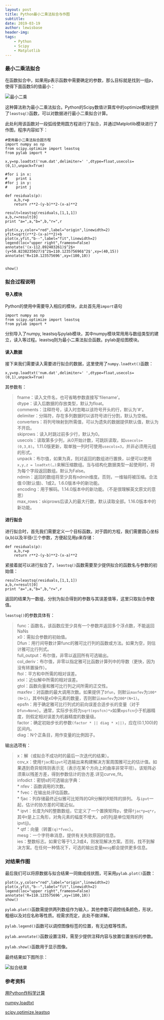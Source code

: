 ```yaml
---
layout: post
title: Python最小二乘法拟合与作图
subtitle:
date: 2019-03-19
author: lewisbase
header-img:
tags: 
    - Python
    - Scipy
    - Matplotlib
---
```


### 最小二乘法拟合

在函数拟合中，如果用p表示函数中需要确定的参数，那么目标就是找到一组p，使得下面函数S的值最小：

![最小二乘](/img/_images/2019-03-19-1.png)

这种算法称为最小二乘法拟合。Python的Scipy数值计算库中的optimize模块提供了`leastsq()`函数，可以对数据进行最小二乘拟合计算。

此处利用该函数对一段弧线使用圆方程进行了拟合，并通过Matplotlib模块进行了作图，程序内容如下：

    #使用最小二乘法拟合圆方程
    import numpy as np
    from scipy.optimize import leastsq
    from pylab import *
    
    x,y=np.loadtxt('num.dat',delimiter=' ',dtype=float,usecols=(0,1),unpack=True)
    
    #for i in x:
    #    print i
    #for j in y:
    #    print j
    
    def residuals(p):
        a,b,r=p
        return r**2-(y-b)**2-(x-a)**2
        
    result=leastsq(residuals,[1,1,1])
    a,b,r=result[0]
    print "a=",a,"b=",b,"r=",r
    
    plot(x,y,color="red",label="origin",linewidth=2)
    yfit=sqrt(r**2-(x-a)**2)+b
    plot(x,yfit,"b--",label="fit",linewidth=2)
    legend(loc="upper right",frameon=False)
    annotate('(x-112.892403261)$^2$+(y+58.8238235027)$^2$=110.123575696$^2$',xy=(40,15))
    annotate('R=110.123575696',xy=(100,10))
    
    
    show()
    
### 拟合过程说明

#### 导入模块

Python的使用中需要导入相应的模块，此处首先用`import`语句

    import numpy as np
    from scipy.optimize import leastsq
    from pylab import *
    
分别导入了numpy, leastsq与pylab模块，其中numpy模块常用用与数组类型的建立，读入等过程。leastsq则为最小二乘法拟合函数。pylab是绘图模块。

#### 读入数据

接下来我们需要读入需要进行拟合的数据，这里使用了`numpy.loadtxt()`函数：

    x,y=np.loadtxt('num.dat',delimiter=' ',dtype=float,usecols=(0,1),unpack=True)

其参数有：

> fname：读入文件名，也可省略参数直接写'filename'。  
> dtype：读入后数据的存放类型，默认为float。  
> comments：注释符号，读入时忽略以该符号开头的行，默认为'#'。  
> delimiter：分隔符，存在多列数据时以该符号进行分割，默认为空格。  
> converters：将列号映射到所需值，可以为遗失的数据提供默认值，默认为不开启。  
> skiprows：读入时跳过前多少行，默认为0。  
> usecols：读取第多少列，从0开始计数，可跳跃读取，如`usecols=(0,3,8)`。1.11.0版更新，取单独一列时可使用`usecols=3`，并非必须用元组的形式。  
> unpack：布尔值，如果为真，则对返回的数组进行置换，以便可以使用`x,y,z = loadtxt(…)`来解压缩数组。当与结构化数据类型一起使用时，将为每个字段返回数组。默认为False。  
> ndmin：返回的数组将至少具有ndmin维度。否则，一维轴将被压缩。合法值:0(默认值)、1或2。1.6.0版本中的新功能。  
> encoding：用于解码。1.14.0版本中的新功能。（不是很理解英文原文的意思）  
> max_rows：skiprows后读入的最大行数，默认读取全部。1.16.0版本中的新功能。  

#### 进行拟合

进行拟合时，首先我们需要定义一个目标函数。对于圆的方程，我们需要圆心坐标(a,b)以及半径r三个参数，方便起见用p来存储：

    def residuals(p):
        a,b,r=p
        return r**2-(y-b)**2-(x-a)**2

紧接着就可以进行拟合了，`leastsq()`函数需要至少提供拟合的函数名与参数的初始值：

    result=leastsq(residuals,[1,1,1])
    a,b,r=result[0]
    print "a=",a,"b=",b,"r=",r

返回的结果为一数组，分别为拟合得到的参数与其误差值等，这里只取拟合参数值。

`leastsq()`的参数具体有：

> func：函数名，该函数应至少具有一个参数并返回多个浮点数，不能返回NaNs  
> x0：需拟合参数的初始值。  
> Dfun：用行间导数计算func的雅可比行列的函数或方法。如果为空，则估计雅可比行列式。  
> full_output：布尔值，非零以返回所有可选输出。  
> col_deriv：布尔值，非零以指定雅可比函数计算列中的导数（更快，因为没有转置操作）。  
> ftol：平方和中所需的相对误差。  
> xtol：近似解中所需的相对误差。  
> gtol：函数向量和雅可比行列之间所需的正交性。  
> maxfev：对函数的最大调用次数。如果提供了`Dfun`，则默认`maxfev`为`100*(N+1)`，其中N是x0中元素的数量，否则默认`maxfev`为`200*(N+1)`。  
> epsfn：用于确定雅可比行列式的前向误差合适步长的变量（对于`Dfun=None`）。通常，实际步长将为`sqrt(epsfcn)*x`如果`epsfcn`小于机器精度，则假定相对误差为机器精度的数量级。  
> factor：确定初始步长的参数`(factor * || diag * x||)`，应在(0.1,100)的区间内。  
> diag：N个正条目，用作变量的比例因子。  

输出选项有：

> x：解（或拟合不成功时的最后一次迭代的结果）。  
> cov_x：使用`fjac`和`ipvt`可选输出来构建解决方案周围雅可比的估计值。如果遇到奇异矩阵则表示无（表示在某个方向上的曲率非常平坦）。该矩阵必须乘以残差方差，得到参数估计的协方差.详见curve_fit。  
> infodict：密钥s的可选输出字典：  
    * nfev：函数调用的次数。  
    * fvec：在输出处评估函数。  
    * fjac：列存储最终近似雅可比矩阵的QR分解的R矩阵的排列。 与`ipvt`一起，估计的协方差的可能近似。  
    * ipvt：长度为N的整数数组，它定义了一个置换矩阵p，使得`fjac*p=q*r`，其中r是上三角形，对角元素的幅度不增大。 p的列j是单位矩阵的列ipvt(j)。  
    * qtf：向量（转置`(q)*fvec`）。  
> mesg：一个字符串消息，提供有关失败原因的信息。  
> ies：整数标志。如果它等于1,2,3或4，则发现解决方案。否则，找不到解决方案。在任何一种情况下，可选的输出变量`mesg`都会提供更多信息。  

### 对结果作图

最后我们可以将原数据与拟合结果一同做成线状图，可采用`pylab.plot()`函数：

    plot(x,y,color="red",label="origin",linewidth=2)
    plot(x,yfit,"b--",label="fit",linewidth=2)
    legend(loc="upper right",frameon=False)
    annotate('R=110.123575696',xy=(100,10))
    show()

`pylab.plot()`函数需提供两列数组作为输入，其他参数可调控线条颜色，形状，粗细以及对应名称等性质。视需求而定，此处不做详解。

`pylab.legend()`函数可以调控图像标签的位置，有无边框等性质。

`pylab.annotate()`函数设置注释，需至少提供注释内容与放置位置坐标的参数。

`pylab.show()`函数用于显示图像。

最终结果如下图所示：

![拟合结果](/img/_images/2019-03-19-2.png)




### 参考资料

[用Python作科学计算](http://bigsec.net/b52/scipydoc/index.html)

[numpy.loadtxt](https://docs.scipy.org/doc/numpy/reference/generated/numpy.loadtxt.html)

[scipy.optimize.leastsq](https://docs.scipy.org/doc/scipy/reference/generated/scipy.optimize.leastsq.html)